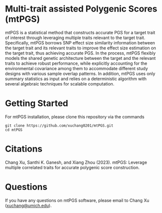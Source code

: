 # Multi-trait assisted Polygenic Scores (mtPGS)

mtPGS is a statistical method that constructs accurate PGS for a target trait of interest through leveraging multiple traits relevant to the target trait. Specifically, mtPGS borrows SNP effect size similarity information between the target trait and its relevant traits to improve the effect size estimation on the target trait, thus achieving accurate PGS. In the process, mtPGS flexibly models the shared genetic architecture between the target and the relevant traits to achieve robust performance, while explicitly accounting for the environmental covariance among them to accommodate different study designs with various sample overlap patterns. In addition, mtPGS uses only summary statistics as input and relies on a deterministic algorithm with several algebraic techniques for scalable computation.


# Getting Started
For mtPGS installation, please clone this repository via the commands

    git clone https://github.com/xuchang0201/mtPGS.git
    cd mtPGS

# Citations

Chang Xu, Santhi K. Ganesh, and Xiang Zhou (2023). mtPGS: Leverage multiple correlated traits for accurate polygenic score construction.

# Questions 
If you have any questions on mtPGS software, please email to Chang Xu (xuchang@umich.edu).
